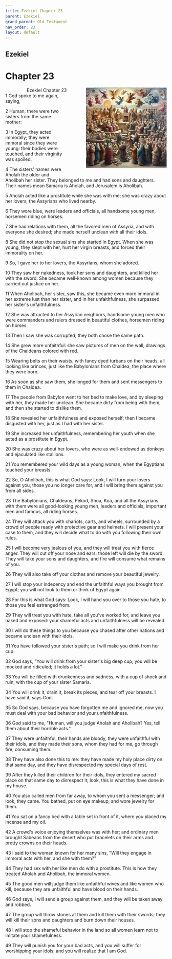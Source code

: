 ```yaml
---
title: Ezekiel Chapter 23
parent: Ezekiel
grand_parent: Old Testament
nav_order: 23
layout: default
---
```


## Ezekiel

# Chapter 23

<div style="clear: both; text-align: right;">
    <div style="max-width: 50%; height: auto; float: right; margin: 0 0 10px 10px; padding-left: 10%;">
        <img src="/assets/Image/Ezekiel/500/23.jpg" alt="Ezekiel Chapter 23" class="chapter-image">
    </div>
    <figcaption style="font-size: 14px; text-align: right;">Ezekiel Chapter 23</figcaption>
</div>
1 God spoke to me again, saying,

2 Human, there were two sisters from the same mother:

3 In Egypt, they acted immorally; they were immoral since they were young: their bodies were touched, and their virginity was spoiled.

4 The sisters' names were Aholah the older and Aholibah her sister. They belonged to me and had sons and daughters. Their names mean Samaria is Aholah, and Jerusalem is Aholibah.

5 Aholah acted like a prostitute while she was with me; she was crazy about her lovers, the Assyrians who lived nearby.

6 They wore blue, were leaders and officials, all handsome young men, horsemen riding on horses.

7 She had relations with them, all the favored men of Assyria, and with everyone she desired; she made herself unclean with all their idols.

8 She did not stop the sexual sins she started in Egypt. When she was young, they slept with her, hurt her virgin breasts, and forced their immorality on her.

9 So, I gave her to her lovers, the Assyrians, whom she adored.

10 They saw her nakedness, took her sons and daughters, and killed her with the sword. She became well-known among women because they carried out justice on her.

11 When Aholibah, her sister, saw this, she became even more immoral in her extreme lust than her sister, and in her unfaithfulness, she surpassed her sister's unfaithfulness.

12 She was attracted to her Assyrian neighbors, handsome young men who were commanders and rulers dressed in beautiful clothes, horsemen riding on horses.

13 Then I saw she was corrupted; they both chose the same path.

14 She grew more unfaithful: she saw pictures of men on the wall, drawings of the Chaldeans colored with red.

15 Wearing belts on their waists, with fancy dyed turbans on their heads, all looking like princes, just like the Babylonians from Chaldea, the place where they were born.

16 As soon as she saw them, she longed for them and sent messengers to them in Chaldea.

17 The people from Babylon went to her bed to make love, and by sleeping with her, they made her unclean. She became dirty from being with them, and then she started to dislike them.

18 She revealed her unfaithfulness and exposed herself; then I became disgusted with her, just as I had with her sister.

19 She increased her unfaithfulness, remembering her youth when she acted as a prostitute in Egypt.

20 She was crazy about her lovers, who were as well-endowed as donkeys and ejaculated like stallions.

21 You remembered your wild days as a young woman, when the Egyptians touched your breasts.

22 So, O Aholibah, this is what God says: Look, I will turn your lovers against you, those you no longer care for, and I will bring them against you from all sides.

23 The Babylonians, Chaldeans, Pekod, Shoa, Koa, and all the Assyrians with them were all good-looking young men, leaders and officials, important men and famous, all riding horses.

24 They will attack you with chariots, carts, and wheels, surrounded by a crowd of people ready with protective gear and helmets. I will present your case to them, and they will decide what to do with you following their own rules.

25 I will become very jealous of you, and they will treat you with fierce anger. They will cut off your nose and ears; those left will die by the sword. They will take your sons and daughters, and fire will consume what remains of you.

26 They will also take off your clothes and remove your beautiful jewelry.

27 I will stop your indecency and end the unfaithful ways you brought from Egypt; you will not look to them or think of Egypt again.

28 For this is what God says: Look, I will hand you over to those you hate, to those you feel estranged from.

29 They will treat you with hate, take all you've worked for, and leave you naked and exposed: your shameful acts and unfaithfulness will be revealed.

30 I will do these things to you because you chased after other nations and became unclean with their idols.

31 You have followed your sister's path; so I will make you drink from her cup.

32 God says, "You will drink from your sister's big deep cup; you will be mocked and ridiculed; it holds a lot."

33 You will be filled with drunkenness and sadness, with a cup of shock and ruin, with the cup of your sister Samaria.

34 You will drink it, drain it, break its pieces, and tear off your breasts. I have said it, says God.

35 So God says, because you have forgotten me and ignored me, now you must deal with your bad behavior and your unfaithfulness.

36 God said to me, "Human, will you judge Aholah and Aholibah? Yes, tell them about their horrible acts."

37 They were unfaithful, their hands are bloody, they were unfaithful with their idols, and they made their sons, whom they had for me, go through fire, consuming them.

38 They have also done this to me: they have made my holy place dirty on that same day, and they have disrespected my special days of rest.

39 After they killed their children for their idols, they entered my sacred place on that same day to disrespect it; look, this is what they have done in my house.

40 You also called men from far away, to whom you sent a messenger; and look, they came. You bathed, put on eye makeup, and wore jewelry for them.

41 You sat on a fancy bed with a table set in front of it, where you placed my incense and my oil.

42 A crowd's voice enjoying themselves was with her; and ordinary men brought Sabeans from the desert who put bracelets on their arms and pretty crowns on their heads.

43 I said to the woman known for her many sins, "Will they engage in immoral acts with her, and she with them?"

44 They had sex with her like men do with a prostitute. This is how they treated Aholah and Aholibah, the immoral women.

45 The good men will judge them like unfaithful wives and like women who kill, because they are unfaithful and have blood on their hands.

46 God says, I will send a group against them, and they will be taken away and robbed.

47 The group will throw stones at them and kill them with their swords; they will kill their sons and daughters and burn down their houses.

48 I will stop the shameful behavior in the land so all women learn not to imitate your shamefulness.

49 They will punish you for your bad acts, and you will suffer for worshipping your idols: and you will realize that I am God.


